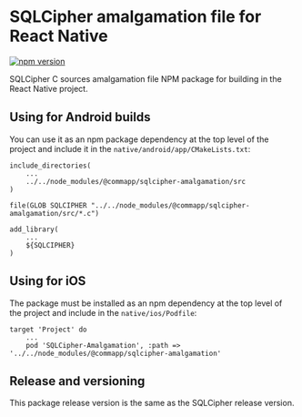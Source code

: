 # SQLCipher amalgamation file for React Native

[![npm version](https://badge.fury.io/js/sqlcipher-amalgamation.svg)](https://badge.fury.io/js/sqlcipher-amalgamation)

SQLCipher C sources amalgamation file NPM package for building in the React Native project.

## Using for Android builds

You can use it as an npm package dependency at the top level of the project and include it in the `native/android/app/CMakeLists.txt`:

```
include_directories(
	...
	../../node_modules/@commapp/sqlcipher-amalgamation/src
)

file(GLOB SQLCIPHER "../../node_modules/@commapp/sqlcipher-amalgamation/src/*.c")

add_library(
	...
	${SQLCIPHER}
)
```

## Using for iOS

The package must be installed as an npm dependency at the top level of the project and include in the `native/ios/Podfile`:

```
target 'Project' do
	...
	pod 'SQLCipher-Amalgamation', :path => '../../node_modules/@commapp/sqlcipher-amalgamation'
```

## Release and versioning

This package release version is the same as the SQLCipher release version.